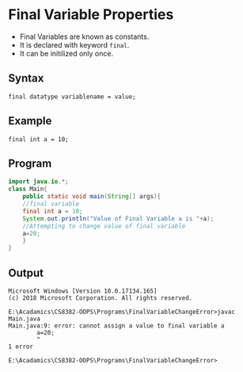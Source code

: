 # Final Variable Properties
* Final Variables are known as constants.
* It is declared with keyword `final`.
* It can be initilized only once.

## Syntax

`final datatype variablename = value;`

## Example

`final int a = 10;`

## Program
```java
import java.io.*;
class Main{
	public static void main(String[] args){
	//final variable  
	final int a = 10;
	System.out.println("Value of Final Variable a is "+a);
	//Attempting to change value of final variable
	a=20;
	}
}
```

## Output
```console
Microsoft Windows [Version 10.0.17134.165]
(c) 2018 Microsoft Corporation. All rights reserved.

E:\Acadamics\CS8382-OOPS\Programs\FinalVariableChangeError>javac Main.java
Main.java:9: error: cannot assign a value to final variable a
        a=20;
        ^
1 error

E:\Acadamics\CS8382-OOPS\Programs\FinalVariableChangeError>
```
